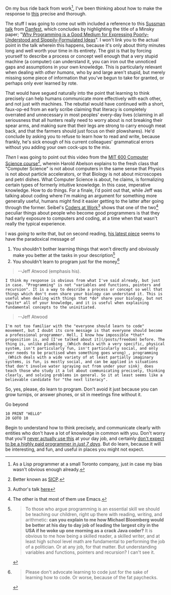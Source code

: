 On my bus ride back from work[^as-a-lisp-programmer], I've been thinking about how to make the response to [this](http://www.codinghorror.com/blog/2012/05/please-dont-learn-to-code.html) precise and thorough.

[^as-a-lisp-programmer]: As a Lisp programmer at a small Toronto company, just in case my bias wasn't obvious enough already.

The stuff I was going to come out with included a reference to this [Sussman talk](http://video.google.com/videoplay?docid=-2726904509434151616) from [Danfest](http://www.cs.indiana.edu/dfried_celebration.html), which concludes by highlighting the title of a Minsky paper; "[Why Programming is a Good Medium for Expressing Poorly-Understood and Sloppily-Formulated Ideas](http://web.media.mit.edu/~minsky/papers/Why%20programming%20is--.html)". I won't link you to the actual point in the talk wherein this happens, because it's only about thirty minutes long and well worth your time in its entirety. The gist is that by forcing yourself to describe a process or concept well enough that a very stupid machine (a computer) can understand it, you can iron out the unnoticed gaps and assumptions in your own knowledge. This is particularly relevant when dealing with *other humans*, who by and large aren't stupid, but merely missing some piece of information that you've begun to take for granted, or perhaps only ever learned by rote.

That would have segued naturally into the point that learning to think precisely can help humans communicate more effectively with each other, and not just with machines. The rebuttal would have continued with a short, faux-op-ed from an early scribe claiming that literacy is completely overrated and unnecessary in most peoples' every-day lives (claiming in all seriousness that all hunters really need to worry about is not breaking their spear arms, and making sure that their legs are strong to carry enough meat back, and that the farmers should just focus on their plowshares). He'd conclude by asking you to refuse to learn how to read and write, because frankly, he's sick enough of his current colleagues' grammatical errors without you adding your own cock-ups to the mix.

*Then* I was going to point out this video from the [MIT 600 Computer Science course](http://www.youtube.com/watch?v=2Op3QLzMgSY&feature=BFa&list=PLE18841CABEA24090)[^better-known-as], wherein Harold Abelson explains to the fresh class that "Computer Science" is not about computers in the same sense that Physics is not about particle accelerators, or that Biology is not about microscopes and petri dishes. What Computer Science is about, he claims, is formalizing certain types of formerly intuitive knowledge. In this case, imperative knowledge. How to do things. For a finale, I'd point out that, while Jeff was talking about coding where I'm making an argument for something more generally useful, humans might find it easier getting to the latter after going through the former. Seibel's [Coders at Work](http://www.codersatwork.com/)[^authors-talk-here] shows that one of the two[^the-other-is-that] peculiar things about people who become good programmers is that they had early exposure to computers and coding, at a time when that wasn't really the typical experience.

[^better-known-as]: Better known as [SICP](http://mitpress.mit.edu/sicp/).
[^authors-talk-here]: Author's talk [here](http://www.youtube.com/watch?v=pQy22qPH7i4)
[^the-other-is-that]: The other is that most of them use Emacs.

I was *going* to write that, but on second reading, [his latest piece](http://www.codinghorror.com/blog/2012/05/please-dont-learn-to-code.html) seems to have the paradoxical message of

1. You shouldn't bother learning things that won't directly and obviously make you better at the tasks in your description[^dont-bother-learning-things-for-no-reason]
2. You shouldn't learn to program just for the money[^dont-learn-programming-for-the-money]

[^dont-bother-learning-things-for-no-reason]: > To those who argue programming is an essential skill we should be teaching our children, right up there with reading, writing, and arithmetic: **can you explain to me how Michael Bloomberg would be better at his day to day job of leading the largest city in the USA if he woke up one morning as a crack Java coder?** It is obvious to me how being a skilled reader, a skilled writer, and at least high school level math are fundamental to performing the job of a politician. Or at any job, for that matter. But understanding variables and functions, pointers and recursion? I can't see it.
> --Jeff Atwood (emphasis his).

    I think my response is obvious from what I've said already, but just in case. "Programming" is not "variables and functions, pointers and recursion". It is a way to describe a process or concept so well that things which don't even share your biology can understand it. This is useful when dealing with things that *do* share your biology, but not *quite* all of your knowledge, and it is useful when explaining fundamental concepts to the uninitiated.

[^dont-learn-programming-for-the-money]: > Please don't advocate learning to code just for the sake of learning how to code. Or worse, because of the fat paychecks.
> --Jeff Atwood

    I'm not too familiar with the "everyone should learn to code" movement, but I doubt its core message is that everyone should become a professional programmer. Hell, I know how impossible *that* proposition is, and [I've talked about it](/posts/freedom) before. The thing is, unlike plumbing _(Which deals with a very specific, physical system, isn't particularly fun, isn't particularly social, and only ever needs to be practised when something goes wrong)_, programming _(Which deals with a wide variety of at least partially imaginary systems, is fun, is mostly social, and can be applied in situations that don't involve water spraying out from under your sink)_ does teach those who study it a lot about communicating precisely, thinking clearly, and solving problems in general. So it at least seems like a believable candidate for "the next literacy".

So, yes, please, do learn to program. Don't avoid it just because you can grow turnips, or answer phones, or sit in meetings fine without it.

Go beyond

```basic
10 PRINT "HELLO"
20 GOTO 10
```

Begin to understand how to think precisely, and communicate clearly with entities who don't have a lot of knowledge in common with you. Don't worry that you'll [never actually use this](http://xkcd.com/1050/) at your day job, and certainly [don't expect to be a highly paid programmer in *just 7 days*](http://norvig.com/21-days.html). But do learn, because it will be interesting, and fun, and useful in places you might not expect.

